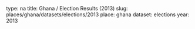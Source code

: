 type: na
title: Ghana / Election Results (2013)
slug: places/ghana/datasets/elections/2013
place: ghana
dataset: elections
year: 2013
